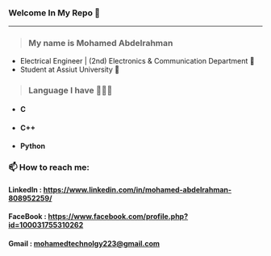 ### **Welcome In My Repo** 👋
***
>### **My name is Mohamed Abdelrahman**
* Electrical Engineer | (2nd) Electronics & Communication Department 🤖 
* Student at Assiut University 📝 



> ### Language I have 👨🏻‍💻
* #### C
* #### C++
* #### Python 








### 📫 How to reach me: 
#### LinkedIn : https://www.linkedin.com/in/mohamed-abdelrahman-808952259/
#### FaceBook : https://www.facebook.com/profile.php?id=100031755310262
#### Gmail    : mohamedtechnolgy223@gmail.com

<!--
**mohamedabdelrahman10/mohamedabdelrahman10** is a ✨ _special_ ✨ repository because its `README.md` (this file) appears on your GitHub profile.

Here are some ideas to get you started:

- 🔭 I’m currently working on ...
- 🌱 I’m currently learning ...
- 👯 I’m looking to collaborate on ...
- 🤔 I’m looking for help with ...
- 💬 Ask me about ...
- 📫 How to reach me: ...
- 😄 Pronouns: ...
- ⚡ Fun fact: ...
-->
